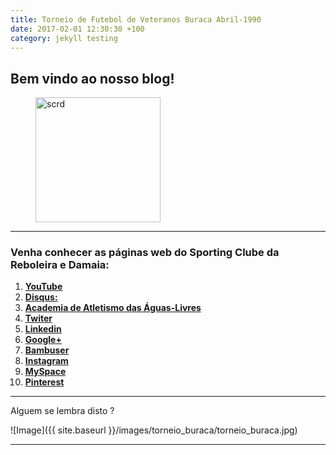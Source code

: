 ```yaml
---
title: Torneio de Futebol de Veteranos Buraca Abril-1990
date: 2017-02-01 12:30:30 +100
category: jekyll testing
---
```



## Bem vindo ao nosso blog!

<figure>
	<img src="{{ '/images/scrd.png' | prepend: site.baseurl }}" alt="scrd" width="200px" height="200px">

</figure>

<hr/>

### Venha conhecer as páginas web do Sporting Clube da Reboleira e Damaia:

 1. <a href="https://www.youtube.com/channel/UCtQQHhFjdPeA0DDobSeydWg" target="_blank"> **YouTube**</a>
 2. <a href="https://disqus.com/home/forum/sportingcred/" target="_blank"> **Disqus:**</a>
 3. <a href="https://screboleiradamaia.wixsite.com/sportingcrd/academia" target="_blank"> **Academia de Atletismo das Águas-Livres**</a>
 4. <a href="https://twitter.com/sporting_crd" target="_blank"> **Twiter**</a>       
 5. <a href="https://www.linkedin.com/in/jos%C3%A9-marques-331993138/" target="_blank"> **Linkedin**</a>
 6. <a href="https://plus.google.com/u/0/113308389834614028018" target="_blank"> **Google+**</a>
 7. <a href="http://bambuser.com/channel/SportingCRD" target="_blank"> **Bambuser**</a>
 8. <a href="https://www.instagram.com/scrddevsport/" target="_blank"> **Instagram**</a>
 9. <a href="https://myspace.com/sportingcrd" target="_blank"> **MySpace**</a>
 10. <a href="https://www.pinterest.pt/scrddesporto/" target="_blank"> **Pinterest**</a>

<hr/>

Alguem se lembra disto ?

![Image]({{ site.baseurl }}/images/torneio_buraca/torneio_buraca.jpg)  

<hr/>
